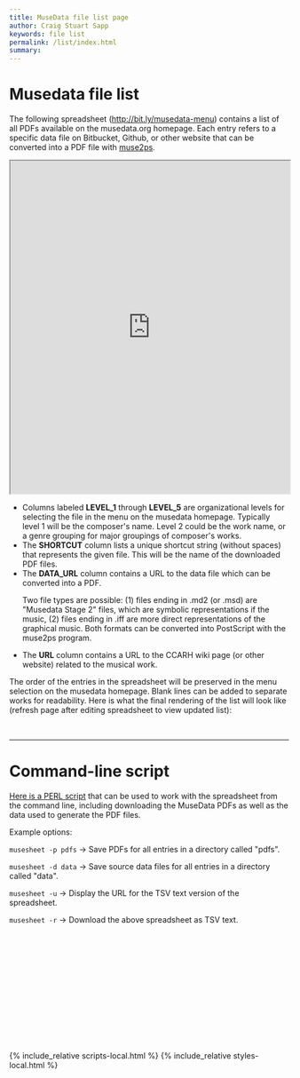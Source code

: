 ```yaml
---
title: MuseData file list page
author: Craig Stuart Sapp
keywords: file list
permalink: /list/index.html
summary: 
---
```



# Musedata file list #

The following spreadsheet 
(<a target="_blank" href="http://bit.ly/musedata-menu">http://bit.ly/musedata-menu</a>)
contains a list of all PDFs available on the musedata.org homepage.
Each entry refers to a specific data file on Bitbucket, Github, or other
website that can be converted into a PDF file 
with <a target="_blank" href="http://muse2ps.ccarh.org">muse2ps</a>.

<iframe style="width:100%; height:600px;" src="https://docs.google.com/spreadsheets/d/e/2PACX-1vTTZN-R0h99A6x2Xc74PA1NuAFLQbUx8Kw_DsKvZPkJ2Hh_-knqQoeS6Yd07Yb2VoWR7LITIRnTAkSt/pubhtml?gid=0&amp;single=true&amp;widget=true&amp;headers=true"></iframe>

<ul>

<li> Columns labeled <b>LEVEL_1</b> through <b>LEVEL_5</b> are organizational
levels for selecting the file in the menu on the musedata homepage.
Typically level 1 will be the composer's name.  Level 2 could be
the work name, or a genre grouping for major groupings of composer's
works.</li>

<li> The <b>SHORTCUT</b> column lists a unique shortcut string (without
spaces) that represents the given file.  This will be the name of
the downloaded PDF files.</li>

<li> The <b>DATA_URL</b> column contains a URL to the data file
which can be converted into a PDF.  <p> Two file types are possible:
(1) files ending in .md2 (or .msd) are "Musedata Stage 2" files,
which are symbolic representations if the music, (2) files ending
in .iff are more direct representations of the graphical music.
Both formats can be converted into PostScript with the muse2ps
program.  </p> </li>

<li> The <b>URL</b> column contains a URL to the CCARH wiki page
(or other website) related to the musical work. </li>

</ul>

The order of the entries in the spreadsheet will be preserved in
the menu selection on the musedata homepage.  Blank lines can be
added to separate works for readability.  Here is what the final
rendering of the list will look like (refresh page after editing
spreadsheet to view updated list):

<br/>
<a name="musesheet"> </a>
<hr noshade>

# Command-line script #

<a target="_blank" href="musesheet.txt">Here is a PERL script</a>
that can be used to work with the spreadsheet from the command line,
including downloading the MuseData PDFs as well as the data used
to generate the PDF files.

Example options:

`musesheet -p pdfs` &rarr; Save PDFs for all entries in a directory called "pdfs".

`musesheet -d data` &rarr; Save source data files for all entries in a directory called "data".

`musesheet -u` &rarr; Display the URL for the TSV text version of the spreadsheet.

`musesheet -r` &rarr; Download the above spreadsheet as TSV text.

<div style="height:200px"></div>

{% include_relative scripts-local.html %}
{% include_relative styles-local.html %}

